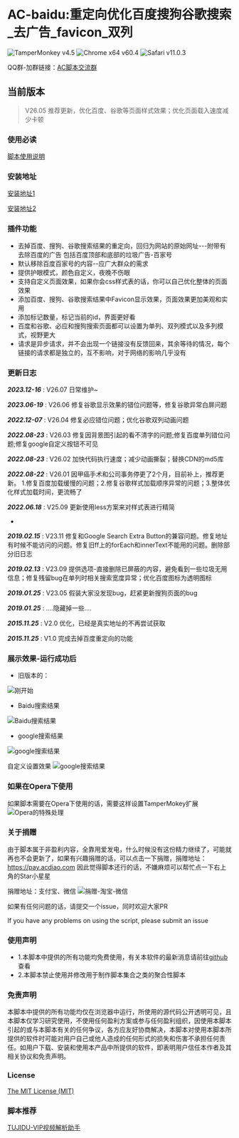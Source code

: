 # AC-baidu:重定向优化百度搜狗谷歌搜索_去广告_favicon_双列
![TamperMonkey v4.5](https://img.shields.io/badge/TamperMonkey-v4.18-brightgreen.svg) ![Chrome x64 v60.4](https://img.shields.io/badge/Chrome%20x64-v73.0-brightgreen.svg) ![Safari v11.0.3](https://img.shields.io/badge/Safari%20-v12.0-brightgreen.svg)

QQ群-加群链接：[AC脚本交流群](https://ac.tujidu.com)

## 当前版本

> V26.05 推荐更新，优化百度、谷歌等页面样式效果；优化页面载入速度减少卡顿

### 使用必读

[脚本使用说明](https://github.com/langren1353/GM_script/blob/master/help.md)

### 安装地址
[安装地址1](https://greasyfork.org/zh-CN/scripts/14178)

[安装地址2](https://openuserjs.org/scripts/inDarkness/AC-baidu-%E9%87%8D%E5%AE%9A%E5%90%91%E4%BC%98%E5%8C%96%E7%99%BE%E5%BA%A6%E6%90%9C%E7%8B%97%E8%B0%B7%E6%AD%8C%E5%BF%85%E5%BA%94%E6%90%9C%E7%B4%A2_favicon_%E5%8F%8C%E5%88%97)

### 插件功能

- 去掉百度、搜狗、谷歌搜索结果的重定向，回归为网站的原始网址---附带有去除百度的广告 包括百度顶部和底部的垃圾广告-百家号
- 默认移除百度百家号的内容--应广大群众的需求
- 提供护眼模式，颜色自定义，夜晚不伤眼
- 支持自定义页面效果，如果你会css样式表的话，你可以自己优化整体的页面效果
- 添加百度、搜狗、谷歌搜索结果中Favicon显示效果，页面效果更加美观和实用
- 添加标记数量，标记当前的id，界面更好看
- 百度和谷歌、必应和搜狗搜索页面都可以设置为单列、双列模式以及多列模式，视野更大
- 请求是异步请求，并不会出现一个链接没有反馈回来，其余等待的情况，每个链接的请求都是独立的，互不影响，对于网络的影响几乎没有

### 更新日志

***2023.12-16*** : V26.07 日常维护~

***2023.06-19*** : V26.06 修复谷歌显示效果的错位问题等，修复谷歌异常白屏问题

***2022.12-07*** : V26.04 修复必应错位问题；优化谷歌双列动画问题

***2022.08-23*** : V26.03 修复因背景图引起的看不清字的问题;修复百度单列错位问题;修复google自定义按钮不可见

***2022.08-23*** : V26.02 加快代码执行速度；减少动画撕裂；替换CDN的md5库

***2022.08-22*** : V26.01 因甲癌手术和公司事务停更了2个月，目前补上，推荐更新。 1.修复百度加载缓慢的问题；2.修复谷歌样式加载顺序异常的问题；3.整体优化样式加载时间，更流畅了

***2022.06.18*** : V25.09 更新使用less方案来对样式表进行精简

*

***2019.02.15*** : V23.11 修复和Google Search Extra Button的兼容问题。修复地址有时候不能访问的问题。修复旧ff上的forEach和innerText不能用的问题。删除部分旧日志

***2019.02.13*** : V23.09 提供选项-直接删除已屏蔽的内容，避免看到一些垃圾无用信息；修复残留bug在单列时相关搜索宽度异常；优化百度图标为透明图标

***2019.01.25*** : V23.05 假装大家没发现bug，赶紧更新搜狗页面的bug

***2019.01.25*** : ....隐藏掉一些....

***2015.11.25*** : V2.0 优化，已经是真实地址的不再尝试获取

***2015.11.25*** : V1.0 完成去掉百度重定向的功能

### 展示效果-运行成功后
- 旧版本的：

![刚开始](https://img.90dao.com/images/2023/12/16/657d869b5fe80.jpg)
- Baidu搜索结果

![Baidu搜索结果](https://img.90dao.com/images/2023/12/16/657d863bcbb50.jpg)
- google搜索结果

![google搜索结果](https://img.90dao.com/images/2023/12/16/657d863c17920.jpg)

自定义设置效果
![google搜索结果](https://img.90dao.com/images/2023/12/16/657d863b31ad1.jpg)

### 如果在Opera下使用
如果脚本需要在Opera下使用的话，需要这样设置TamperMokey扩展
![Opera的特殊处理](https://img.90dao.com/images/2023/12/16/657d86ffcba3f.png)

### 关于捐赠
由于脚本属于非盈利内容，全靠用爱发电，什么时候没有这份精力继续了，可能就再也不会更新了，如果有兴趣捐赠的话，可以点击一下捐赠，捐赠地址：https://pay.acdiao.com
因此觉得脚本还行的话，不嫌麻烦可以帮忙点一下右上角的Star小星星

捐赠地址：支付宝、微信
![捐赠-淘宝-微信](https://img.90dao.com/images/2023/12/16/657d87676d363.png)

如果有任何问题的话，请提交一个issue，同时欢迎大家PR

If you have any problems on using the script, please submit an issue

### 使用声明

- 1.本脚本中提供的所有功能均免费使用，有关本软件的最新消息请前往[github](https://github.com/langren1353/GM_script/)查看
- 2.本脚本禁止使用并修改用于制作脚本集合之类的聚合性脚本

### 免责声明 

本脚本中提供的所有功能均仅在浏览器中运行，所使用的源代码公开透明可见，且本脚本仅学习研究使用，不使用任何盈利方案或参与任何盈利组织，因使用本脚本引起的或与本脚本有关的任何争议，各方应友好协商解决，本脚本对使用本脚本所提供的软件时可能对用户自己或他人造成的任何形式的损失和伤害不承担任何责任。如用户下载、安装和使用本产品中所提供的软件，即表明用户信任本作者及其相关协议和免责声明。

### License

[The MIT License (MIT)](https://github.com/langren1353/GM_script/edit/master/LICENSE)

### 脚本推荐
[TUJIDU-VIP视频解析助手](https://greasyfork.org/zh-CN/scripts/371262)
